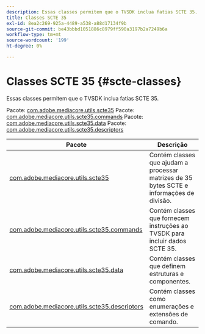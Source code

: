 ```yaml
---
description: Essas classes permitem que o TVSDK inclua fatias SCTE 35.
title: Classes SCTE 35
exl-id: 8ea2c269-925a-4489-a538-a88d17134f9b
source-git-commit: be43bbbd1051886c8979ff590a3197b2a7249b6a
workflow-type: tm+mt
source-wordcount: '199'
ht-degree: 0%

---
```


# Classes SCTE 35 {#scte-classes}

Essas classes permitem que o TVSDK inclua fatias SCTE 35.

Pacote: [com.adobe.mediacore.utils.scte35](https://help.adobe.com/en_US/primetime/api/psdk/asdoc-dhls_1.4/com/adobe/mediacore/utils/scte35/package-detail.html)
Pacote: [com.adobe.mediacore.utils.scte35.commands](https://help.adobe.com/en_US/primetime/api/psdk/asdoc-dhls_1.4/com/adobe/mediacore/utils/scte35/commands/package-detail.html)
Pacote: [com.adobe.mediacore.utils.scte35.data](https://help.adobe.com/en_US/primetime/api/psdk/asdoc-dhls_1.4/com/adobe/mediacore/utils/scte35/data/package-detail.html)
Pacote: [com.adobe.mediacore.utils.scte35.descriptors](https://help.adobe.com/en_US/primetime/api/psdk/asdoc-dhls_1.4/com/adobe/mediacore/utils/scte35/descriptors/package-detail.html)

| Pacote | Descrição |
|---|---|
| [com.adobe.mediacore.utils.scte35](https://help.adobe.com/en_US/primetime/api/psdk/asdoc-dhls_1.4/com/adobe/mediacore/utils/scte35/package-detail.html) | Contém classes que ajudam a processar matrizes de 35 bytes SCTE e informações de divisão. |
| [com.adobe.mediacore.utils.scte35.commands](https://help.adobe.com/en_US/primetime/api/psdk/asdoc-dhls_1.4/com/adobe/mediacore/utils/scte35/commands/package-detail.html) | Contém classes que fornecem instruções ao TVSDK para incluir dados SCTE 35. |
| [com.adobe.mediacore.utils.scte35.data](https://help.adobe.com/en_US/primetime/api/psdk/asdoc-dhls_1.4/com/adobe/mediacore/utils/scte35/data/package-detail.html) | Contém classes que definem estruturas e componentes. |
| [com.adobe.mediacore.utils.scte35.descriptors](https://help.adobe.com/en_US/primetime/api/psdk/asdoc-dhls_1.4/com/adobe/mediacore/utils/scte35/descriptors/package-detail.html) | Contém classes como enumerações e extensões de comando. |

